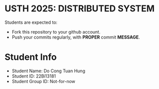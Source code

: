 USTH 2025: DISTRIBUTED SYSTEM
=====================================================

Students are expected to:
* Fork this repository to your github account.
* Push your commits regularly, with **PROPER** commit **MESSAGE**.


Student Info
=========================

* Student Name: Do Cong Tuan Hung
* Student ID: 22Bi13181
* Student Group ID: Not-for-now
